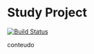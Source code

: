 # Study Project


[![Build Status](https://travis-ci.org/brunorsantos/study-project.svg?branch=master)](https://travis-ci.org/brunorsantos/study-project)

conteudo